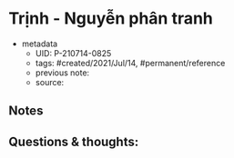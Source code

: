 # Trịnh - Nguyễn phân tranh

- metadata
	- UID: P-210714-0825
	- tags: #created/2021/Jul/14, #permanent/reference
	- previous note: 
	- source: 

## Notes

## Questions & thoughts:

